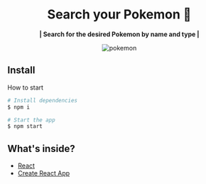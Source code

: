 <h1 align="center">Search your Pokemon 🦄</h1>

<p align="center"><b>| Search for the desired Pokemon by name and type |</b></p>

<p align="center"><img src="https://i.ibb.co/Zx8nVyF/Pokemon-prev.png" alt="pokemon"/></p>
<h2>Install</h2>

How to start
<br/>

```bash
# Install dependencies
$ npm i

# Start the app
$ npm start
```

<h2>What's inside?</h2>

- [React](https://reactjs.org/)
- [Create React App](https://github.com/facebook/create-react-app)



